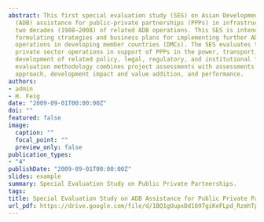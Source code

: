```yaml
---
abstract: This first special evaluation study (SES) on Asian Development Bank
  (ADB) assistance for public-private partnerships (PPPs) in infrastructure development covers
  two decades (1988–2008) of related ADB operations. This SES is intended to provide inputs to
  formulating strategies and business plans for implementing further ADB support to PPP
  operations in developing member countries (DMCs). The SES evaluates the performance of ADB’s public and
  private sector operations in support of PPPs in the power, transport, and water sectors, and the
  development of related policy, legal, regulatory, and institutional frameworks. The performance
  evaluation methodology combines project assessments with assessments of ADB’s strategic
  approach, development impact and value addition, and performance.
authors:
- admin
- H. Feig
date: "2009-09-01T00:00:00Z"
doi: ""
featured: false
image:
  caption: ""
  focal_point: ""
  preview_only: false
publication_types:
- "4"
publishDate: "2009-09-01T00:00:00Z"
slides: example
summary: Special Evaluation Study on Public Private Partnerships.
tags:
title: Special Evaluation Study on ADB Assistance for Public Private Partnerships in Infrastructure Development - Potential for More Success
url_pdf: https://drive.google.com/file/d/1BQ1gUupxDd1697giKeFLpd_RzmhTpfbI
---
```




